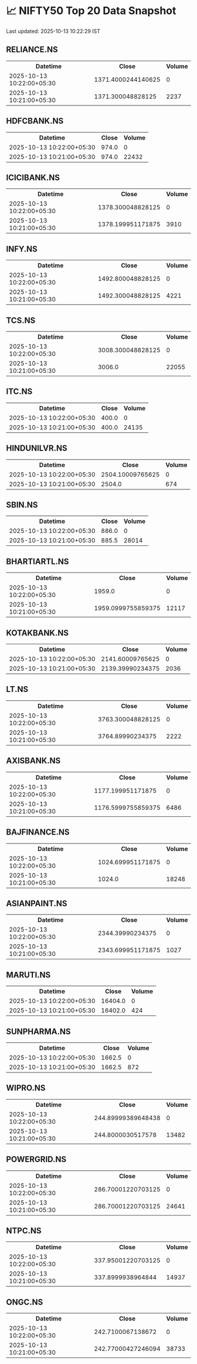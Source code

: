 # 📈 NIFTY50 Top 20 Data Snapshot

Last updated: 2025-10-13 10:22:29 IST

## RELIANCE.NS

<table>
  <tr><th>Datetime</th><th>Close</th><th>Volume</th></tr>
  <tr><td>2025-10-13 10:22:00+05:30</td><td>1371.4000244140625</td><td>0</td></tr>
  <tr><td>2025-10-13 10:21:00+05:30</td><td>1371.300048828125</td><td>2237</td></tr>
</table>

## HDFCBANK.NS

<table>
  <tr><th>Datetime</th><th>Close</th><th>Volume</th></tr>
  <tr><td>2025-10-13 10:22:00+05:30</td><td>974.0</td><td>0</td></tr>
  <tr><td>2025-10-13 10:21:00+05:30</td><td>974.0</td><td>22432</td></tr>
</table>

## ICICIBANK.NS

<table>
  <tr><th>Datetime</th><th>Close</th><th>Volume</th></tr>
  <tr><td>2025-10-13 10:22:00+05:30</td><td>1378.300048828125</td><td>0</td></tr>
  <tr><td>2025-10-13 10:21:00+05:30</td><td>1378.199951171875</td><td>3910</td></tr>
</table>

## INFY.NS

<table>
  <tr><th>Datetime</th><th>Close</th><th>Volume</th></tr>
  <tr><td>2025-10-13 10:22:00+05:30</td><td>1492.800048828125</td><td>0</td></tr>
  <tr><td>2025-10-13 10:21:00+05:30</td><td>1492.300048828125</td><td>4221</td></tr>
</table>

## TCS.NS

<table>
  <tr><th>Datetime</th><th>Close</th><th>Volume</th></tr>
  <tr><td>2025-10-13 10:22:00+05:30</td><td>3008.300048828125</td><td>0</td></tr>
  <tr><td>2025-10-13 10:21:00+05:30</td><td>3006.0</td><td>22055</td></tr>
</table>

## ITC.NS

<table>
  <tr><th>Datetime</th><th>Close</th><th>Volume</th></tr>
  <tr><td>2025-10-13 10:22:00+05:30</td><td>400.0</td><td>0</td></tr>
  <tr><td>2025-10-13 10:21:00+05:30</td><td>400.0</td><td>24135</td></tr>
</table>

## HINDUNILVR.NS

<table>
  <tr><th>Datetime</th><th>Close</th><th>Volume</th></tr>
  <tr><td>2025-10-13 10:22:00+05:30</td><td>2504.10009765625</td><td>0</td></tr>
  <tr><td>2025-10-13 10:21:00+05:30</td><td>2504.0</td><td>674</td></tr>
</table>

## SBIN.NS

<table>
  <tr><th>Datetime</th><th>Close</th><th>Volume</th></tr>
  <tr><td>2025-10-13 10:22:00+05:30</td><td>886.0</td><td>0</td></tr>
  <tr><td>2025-10-13 10:21:00+05:30</td><td>885.5</td><td>28014</td></tr>
</table>

## BHARTIARTL.NS

<table>
  <tr><th>Datetime</th><th>Close</th><th>Volume</th></tr>
  <tr><td>2025-10-13 10:22:00+05:30</td><td>1959.0</td><td>0</td></tr>
  <tr><td>2025-10-13 10:21:00+05:30</td><td>1959.0999755859375</td><td>12117</td></tr>
</table>

## KOTAKBANK.NS

<table>
  <tr><th>Datetime</th><th>Close</th><th>Volume</th></tr>
  <tr><td>2025-10-13 10:22:00+05:30</td><td>2141.60009765625</td><td>0</td></tr>
  <tr><td>2025-10-13 10:21:00+05:30</td><td>2139.39990234375</td><td>2036</td></tr>
</table>

## LT.NS

<table>
  <tr><th>Datetime</th><th>Close</th><th>Volume</th></tr>
  <tr><td>2025-10-13 10:22:00+05:30</td><td>3763.300048828125</td><td>0</td></tr>
  <tr><td>2025-10-13 10:21:00+05:30</td><td>3764.89990234375</td><td>2222</td></tr>
</table>

## AXISBANK.NS

<table>
  <tr><th>Datetime</th><th>Close</th><th>Volume</th></tr>
  <tr><td>2025-10-13 10:22:00+05:30</td><td>1177.199951171875</td><td>0</td></tr>
  <tr><td>2025-10-13 10:21:00+05:30</td><td>1176.5999755859375</td><td>6486</td></tr>
</table>

## BAJFINANCE.NS

<table>
  <tr><th>Datetime</th><th>Close</th><th>Volume</th></tr>
  <tr><td>2025-10-13 10:22:00+05:30</td><td>1024.699951171875</td><td>0</td></tr>
  <tr><td>2025-10-13 10:21:00+05:30</td><td>1024.0</td><td>18248</td></tr>
</table>

## ASIANPAINT.NS

<table>
  <tr><th>Datetime</th><th>Close</th><th>Volume</th></tr>
  <tr><td>2025-10-13 10:22:00+05:30</td><td>2344.39990234375</td><td>0</td></tr>
  <tr><td>2025-10-13 10:21:00+05:30</td><td>2343.699951171875</td><td>1027</td></tr>
</table>

## MARUTI.NS

<table>
  <tr><th>Datetime</th><th>Close</th><th>Volume</th></tr>
  <tr><td>2025-10-13 10:22:00+05:30</td><td>16404.0</td><td>0</td></tr>
  <tr><td>2025-10-13 10:21:00+05:30</td><td>16402.0</td><td>424</td></tr>
</table>

## SUNPHARMA.NS

<table>
  <tr><th>Datetime</th><th>Close</th><th>Volume</th></tr>
  <tr><td>2025-10-13 10:22:00+05:30</td><td>1662.5</td><td>0</td></tr>
  <tr><td>2025-10-13 10:21:00+05:30</td><td>1662.5</td><td>872</td></tr>
</table>

## WIPRO.NS

<table>
  <tr><th>Datetime</th><th>Close</th><th>Volume</th></tr>
  <tr><td>2025-10-13 10:22:00+05:30</td><td>244.89999389648438</td><td>0</td></tr>
  <tr><td>2025-10-13 10:21:00+05:30</td><td>244.8000030517578</td><td>13482</td></tr>
</table>

## POWERGRID.NS

<table>
  <tr><th>Datetime</th><th>Close</th><th>Volume</th></tr>
  <tr><td>2025-10-13 10:22:00+05:30</td><td>286.70001220703125</td><td>0</td></tr>
  <tr><td>2025-10-13 10:21:00+05:30</td><td>286.70001220703125</td><td>24641</td></tr>
</table>

## NTPC.NS

<table>
  <tr><th>Datetime</th><th>Close</th><th>Volume</th></tr>
  <tr><td>2025-10-13 10:22:00+05:30</td><td>337.95001220703125</td><td>0</td></tr>
  <tr><td>2025-10-13 10:21:00+05:30</td><td>337.8999938964844</td><td>14937</td></tr>
</table>

## ONGC.NS

<table>
  <tr><th>Datetime</th><th>Close</th><th>Volume</th></tr>
  <tr><td>2025-10-13 10:22:00+05:30</td><td>242.7100067138672</td><td>0</td></tr>
  <tr><td>2025-10-13 10:21:00+05:30</td><td>242.77000427246094</td><td>38733</td></tr>
</table>

